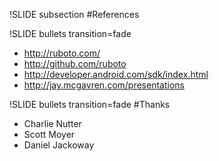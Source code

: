 !SLIDE subsection
#References

!SLIDE bullets transition=fade
* http://ruboto.com/
* http://github.com/ruboto
* http://developer.android.com/sdk/index.html
* http://jay.mcgavren.com/presentations

!SLIDE bullets transition=fade
#Thanks
* Charlie Nutter
* Scott Moyer
* Daniel Jackoway
